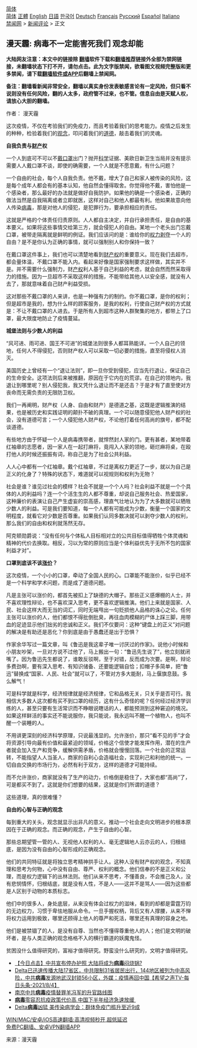  <!-- 面包屑导航 --> <div class="breadcrumb"><!-- GTranslate: https://gtranslate.io/ -->  <div class="switcher notranslate">  <div class="selected">  <a href="#" onclick="return false;"> 简体</a>  </div>  <div class="option">  <a href="https://www.bannedbook.org" onclick="doGTranslate('zh-CN|zh-CN');jQuery('div.switcher div.selected a').html(jQuery(this).html());return false;" title="简体中文" class="nturl selected"> 简体</a>  <a href="https://www.bannedbook.org/zh-tw/" onclick="doGTranslate('zh-CN|zh-TW');jQuery('div.switcher div.selected a').html(jQuery(this).html());return false;" title="繁體中文" class="nturl"> 正體</a>  <a href="https://www.bannedbook.org/en/" onclick="doGTranslate('zh-CN|en');jQuery('div.switcher div.selected a').html(jQuery(this).html());return false;" title="English" class="nturl"> English</a>  <a href="https://www.bannedbook.org/ja/" onclick="doGTranslate('zh-CN|ja');jQuery('div.switcher div.selected a').html(jQuery(this).html());return false;" title="日本語" class="nturl"> 日語</a>  <a href="https://www.bannedbook.org/ko/" onclick="doGTranslate('zh-CN|ko');jQuery('div.switcher div.selected a').html(jQuery(this).html());return false;" title="한국어" class="nturl"> 한국어</a>  <a href="https://www.bannedbook.org/de/" onclick="doGTranslate('zh-CN|de');jQuery('div.switcher div.selected a').html(jQuery(this).html());return false;" title="Deutsch" class="nturl"> Deutsch</a>  <a href="https://www.bannedbook.org/fr/" onclick="doGTranslate('zh-CN|fr');jQuery('div.switcher div.selected a').html(jQuery(this).html());return false;" title="Français" class="nturl"> Français</a>  <a href="https://www.bannedbook.org/ru/" onclick="doGTranslate('zh-CN|ru');jQuery('div.switcher div.selected a').html(jQuery(this).html());return false;" title="Русский" class="nturl"> Русский</a>  <a href="https://www.bannedbook.org/es/" onclick="doGTranslate('zh-CN|es');jQuery('div.switcher div.selected a').html(jQuery(this).html());return false;" title="Español" class="nturl"> Español</a>  <a href="https://www.bannedbook.org/it/" onclick="doGTranslate('zh-CN|it');jQuery('div.switcher div.selected a').html(jQuery(this).html());return false;" title="Italiano" class="nturl"> Italiano</a>  </div>  </div>      <div class='breadcrumb-sub'><!-- Breadcrumb NavXT 6.3.0 --> <a href="https://www.bannedbook.org/" class="home">禁闻网</a> &gt; <a href="https://www.bannedbook.org/bnews/comments/" class="category">新闻评论</a> &gt; 正文</div></div><h2>漫天霾: 病毒不一定能害死我们 观念却能</h2> <p class="notice"><b>大陆网友注意：本文中的链接除 <a href="https://github.com/bannedbook/fanqiang" >翻墙</a>软件下载和<a href="https://github.com/killgcd/justmysocks/blob/master/README.md">翻墙推荐</a>链接外全部为禁网链接，未翻墙状态下打不开，请勿点击。此为文字版禁闻，欲看图文视频完整版和更多禁闻，请下载<a href="https://github.com/bannedbook/fanqiang">翻墙软件或APP</a>后翻墙上禁闻网。</p><p>备注：翻墙看新闻非常安全，翻墙以真实身份发表敏感言论有一定风险，但只看不说则没有任何风险，翻的人太多，政府管不过来，也不管。信息自由是天赋人权，请放心大胆的翻墙。</b></p>  <div class="entry"> <p>作者： 漫天霾</p> <p>这次疫情，不仅在考验我们的免疫力，而且考验着我们的思考能力。疫情之后发生的种种，检验着我们的<a href="https://www.bannedbook.org/bnews/tag/%E8%A7%82%E5%BF%B5/" class="st_tag internal_tag" rel="tag" title="标签 观念 下的日志">观念</a>，叩问着我们的<a href="https://www.bannedbook.org/bnews/tag/%e9%81%93%e5%be%b7/" class="st_tag internal_tag" rel="tag" title="标签 道德 下的日志">道德</a>，敲击着我们的灵魂。</p> <p><strong>自我负责与<a href="https://www.bannedbook.org/bnews/tag/%E8%B4%A2%E4%BA%A7/" class="st_tag internal_tag" rel="tag" title="标签 财产 下的日志">财产</a>权</strong></p> <p>一个人到底可不可以不<a href="https://www.bannedbook.org/bnews/tag/%E6%88%B4%E5%8F%A3%E7%BD%A9/" class="st_tag internal_tag" rel="tag" title="标签 戴口罩 下的日志">戴口罩</a>出门？抛开<span class='wp_keywordlink'><a href="https://www.bannedbook.org/forum11/topic309.html" title="禁片：“科学”的棍子" target="_blank">科学</a></span>证据、美欧日新卫生当局并没有提示需要人人戴口罩不谈，即使的确需要，一个人就是不愿意戴，有什么问题？</p> <p>一个自由的社会，每个人自我负责。他不戴，增大了自己和家人被传染的风险，这是每个成年人都会有的基本认知，他自然会懂得取舍。你觉得他不戴，害怕他是一个感染者，那么最好的办法就是做好自我防护。如果他的确是一个感染者，正确的做法当然是自我隔离或者立即就医，这样对自己和他人都最有利。他如果故意向他人传染<a href="https://www.bannedbook.org/bnews/tag/%e7%97%85%e6%af%92/" class="st_tag internal_tag" rel="tag" title="标签 病毒 下的日志">病毒</a>，那是对他人的侵犯，是犯罪行为，要承担相应的责任。</p> <p>这就是严格的个体责任归责原则。人人都自主决定，并自行承担责任，是自由的基本要义。如果将这些事情交给第三方，就会侵犯人的自由。某地一个老头出门忘戴口罩，被带走隔离就是鲜明的例证。我们应该问的是：谁给你的<a href="https://www.bannedbook.org/bnews/tag/%E6%9D%83%E5%8A%9B/" class="st_tag internal_tag" rel="tag" title="标签 权力 下的日志">权力</a><span class='wp_keywordlink'><a href="https://www.bannedbook.org/forum2/topic21.html" title="《剥夺》 黄建民 著" target="_blank">剥夺</a></span>一个人的自由？是不是你认为正确的事情，就可以强制别人和你保持一致？</p> <p>在戴口罩这件事上，我们也可以清楚地看到<a href="https://www.bannedbook.org/bnews/tag/%E8%B4%A2%E4%BA%A7%E6%9D%83/" class="st_tag internal_tag" rel="tag" title="标签 财产权 下的日志">财产权</a>的重要意义。现在我们去超市，都会量体温，不戴口罩不能入内。看起来好像是国家强制要求这样做，其实并不是。并不需要什么强制力，财<a href="https://www.bannedbook.org/bnews/tag/%E4%BA%A7%E6%9D%83/" class="st_tag internal_tag" rel="tag" title="标签 产权 下的日志">产权</a>利人基于自己利益的考虑，就会自然而然采取得力的措施。因为一旦超市不采取这样的措施，不能带给其他人以安全感，就没有人去了，那就意味着自己财产利益受损。</p> <p>这对那些不戴口罩的人来讲，也是一种强有力的制约。你不戴口罩，是你的权利；但是超市是我的，想为什么样的顾客服务，是我的权利，行使自己财产权的方式就是：不让不戴口罩的人进去。于是所有人到超市这种人群聚集的地方，都带上了口罩，最大限度地防止了疫情蔓延。</p>  <p><strong>城堡法则与少数人的利益</strong></p> <p>“风可进、雨可进、国王不可进”的城堡法则很多人都耳熟能详。一个人自己的领地，任何人不得侵犯，否则财产权人可以采取一切必要的措施，直至将侵权人消灭。</p> <p>美国历史上曾经有一个“退让法则”，即一旦你受到侵犯，应当先行退让，保证自己的生命安全。这项法则后来被推翻，原因在于它内在的荒谬。在自己的领地内，我退让到哪里呢？别人侵犯我，我又凭什么退让而不是还击？于是才有了直至使对方丧命而无需负责的无限防卫权。</p> <p>我们一再阐明，财产权（人身、自由和财产）是德道之基，这既是逻辑推演的结果，也是被历史和实践证明的颠扑不破的真理。一个可以随意侵犯他人财产权的社会，没有道德可言；一个人侵犯他人财产权，不论他打着任何高尚的旗号，都不配谈道德。</p> <p>有些地方由于怀疑一个人是病毒携带者，就悍然封人家的门。更有甚者，某地带着红袖章的志愿者，因一家人在一起打麻将，竟闯入人家的领地，砸烂麻将桌，在殴打他人的时候还振振有词，称自己是为了社会公共利益。</p> <p>人人心中都有一个红袖章。戴个红袖章，不过是离权力更近了一步，就以为自己是正义的化身了？特殊的状态下，难道就可以视规则和权利为无物？</p> <p>社会是谁？谁见过社会的模样？社会不就是一个个人吗？社会利益不就是一个个具体的人的利益吗？连一个个活生生的人都不尊重，却说自己服务社会、热爱国家，这种廉价的表演让自己产生虚妄的崇高感，理直气壮地认为为了大多数就可以牺牲少数人的利益。可是我们要知道，每一个人都有可能成为少数，衡量一个国家的文明程度，就看它对少数是否尊重。如果我们认同多数决就可以剥夺少数人的权利，那么我们的自由和权利就荡然无存。</p> <p>阿克顿勋爵说：“没有任何与个体私人目标相对立的公共目标值得牺牲个体灵魂和精神的代价去换取。相反，习以为常的原则应当是个体利益优先于无所不包的国家利益才对”。</p>  <p><strong>口罩到底该不该<a href="https://www.bannedbook.org/bnews/tag/%E6%B6%A8%E4%BB%B7/" class="st_tag internal_tag" rel="tag" title="标签 涨价 下的日志">涨价</a>？</strong></p> <p>这次疫情，一个小小的口罩，牵动了全国人民的心。口罩能不能涨价，似乎已经不是一个科学和学术问题，而是成了道德问题。</p> <p>凡是主张可以涨价的，都首先被扣上了缺德的大帽子。那些正义感爆棚的人士，并不喜欢理性辩论，也不喜欢深入思考，更不喜欢逻辑推演。他们上来就是国家、人民、社会这样大而无当的词汇，同时无端甩出一句贬损他人品格的诛心之论。任何主张可以涨价的人，他们都恨不得批倒批臭，再往血肉模糊的尸体上踩三脚，用带血的足迹显示他们拙劣的忠诚和正义。我们不仅要问：这种“键盘上的正义”对问题的解决是有助还是恶化？你到底是由于愚蠢还是出于恐惧？</p> <p>作家余华写过一篇文章，叫《鲁迅是我这辈子唯一讨厌过的作家》。说他小时候和小朋友吵架，一旦对方说不过他了，马上搬出一句：“鲁迅先生说了”，他立刻就闭嘴了。因为鲁迅先生都说了，谁敢反驳啊，至于对错，反而成为次要。是啊，辩论多费劲啊，要有深入思考、有知识储备、还要能逻辑自恰；扣帽子多简单，把“鲁迅”替换成“国家、人民、社会”就可以了，不管对方多大能耐，马上偃旗息鼓。多么解气！</p> <p>可是科学就是科学，经济规律就是经济规律，它和品格无关，只关乎是否可行。我相信大多数人这次都有买不到口罩的经历，这有什么奇怪的呢？任何经过经济学训练的人，甚至只要有生活常识而不睁眼说瞎话的人，都能预测到这种窘迫的境况。如果这样鲜活的事实还不能说服你，我只能说，我永远叫不醒一个植物人，也叫不醒一个装睡的人。</p> <p>不用讲更深刻的经济科学原理，只说最浅显的。允许涨价，那只“看不见的手”才会将资源引导向最有价值和最紧迫的领域，价格这个信使才能发挥作用，潜在的生产者就会加入生产和竞争，缓解供需矛盾，价格就会慢慢回落。一个社会的正常运转，不能指望人人当圣人，商家的自利心会造福社会，实现利己和利他的统一。一切自由交换的市场行为，必然有利于双方，这样的道德才可能持续。</p> <p>而不允许涨价，商家就没有了生产的动力，价格倒是稳住了，大家也都“高尚”了，可是都买不到了。这就是你们想要的结果，这就是你们所谓的道德？</p> <p>这些道理，真的很难懂？</p>  <p><strong>自由的心智与正确的观念</strong></p> <p>每到重大的关头，观念就显示出非凡的意义。推动一个社会走向文明进步的根本原因在于正确的观念。而正确的观念，产生于自由的心智。</p> <p>那些总期望管一管的人、无视他人权利的人、毫无逻辑地人云亦云的人，归根结底，是因为没有自由的心智形成的正确观念。</p> <p>他们的共同特征就是将独立思考精神拱手让人。这种人没有财产权的观念，不知真理和思考为何物，心中没有自由、尊严、权利的概念。他们信奉的不是正义和公理，而是权力逻辑下的丛林法则。他们从来不思考，不懂善良，不会推己及人，没有悲悯情怀，归根结底，就是没有人性，不是人——这并不是骂人——因为这些都是人区别于动物的本质标志。</p> <p>他们中的很多人，身处底层，从来没有体会过权力的滋味，看到的却都是雷霆万钧的无边权力，习惯于卑怯地服从命令。一旦手握权柄，背后又有人撑腰，从来不惮将权力运用到极致，哪里还顾得上他人的尊严和死活，哪里还有真理的容身之地。</p> <p>他们是被禁锢了的人，是没有自尊、当然也不懂得尊重他人的人；他们是文明的破坏者，是与人类正确的观念格格不入的横行霸道的妖魔鬼怪。</p> <p>贫困没什么值得研究的，富裕才值得研究。野蛮没什么研究的，文明才值得研究。</p> <ul class='op-related-articles' title='相关阅读'> <li><a href='https://www.bannedbook.org/bnews/bannedvideo/20210805/1600496.html' target='_blank'>【今日点击】中共宣布停办护照 大陆将成为<b>病毒</b>闷烧锅?</a></li> <li><a href='https://www.bannedbook.org/bnews/comments/20210805/1600462.html' target='_blank'>Delta已迅速传播大陆17省区，中共限制31省居民出行，144地区被列为中高风险，中共<b>病毒</b>发源地武汉封锁56小区，外媒：疫情再回中国【希望之声TV-每日头条-2021/8/4】</a></li> <li><a href='https://www.bannedbook.org/bnews/cnnews/20210805/1600435.html' target='_blank'>南京中共<b>病毒</b>疫情替罪羊冯军的升官路线图</a></li> <li><a href='https://www.bannedbook.org/bnews/headline/20210805/1600384.html' target='_blank'><b>病毒</b>零容忍抗疫政策代价高 中国下半年经济急速放缓 </a></li> <li><a href='https://www.bannedbook.org/bnews/worldnews/20210805/1600342.html' target='_blank'>Delta<b>病毒</b>凶猛 美传染病学会：群体免疫门槛升至近9成</a></li> </ul> <p class="texttj"> <a href="https://github.com/bannedbook/fanqiang/wiki/V2ray%E6%9C%BA%E5%9C%BA" target="_blank">WIN/MAC/安卓/iOS高速翻墙:高清视频秒开,超低延迟</a><br/> <a href="https://github.com/bannedbook/fanqiang/wiki/%E7%A6%81%E9%97%BB%E7%BD%91%E5%AE%89%E5%8D%93%E7%BF%BB%E5%A2%99%E6%96%B0%E9%97%BBAPP" target="_blank">免费PC翻墙、安卓VPN翻墙APP</a></p> <p> 来源：漫天霾 </p><a name='sharetosocial'></a>  <div style="margin-bottom:5px;padding-bottom:5px;clear:both"> <div id="archive-pix-1" class="banner-ads"> <!-- AuctionX Display platform tag START --> <div id="26318x728x90x621x_ADSLOT2" clicktrack="%%CLICK_URL_ESC%%"></div> <!-- AuctionX Display platform tag END --> </div> <div id="archive-pix-2" class="banner-ads"> <!-- AuctionX Display platform tag START --> <div id="26315x300x250x621x_ADSLOT2" clicktrack="%%CLICK_URL_ESC%%"></div> <!-- AuctionX Display platform tag END --> </div> </div>  <div id="archive-pix-1" class="banner-ads"> <!-- AuctionX Display platform tag START --> <div id="26318x728x90x621x_ADSLOT3" clicktrack="%%CLICK_URL_ESC%%"></div> <!-- AuctionX Display platform tag END --> </div> </div><!--END ENTRY--> 